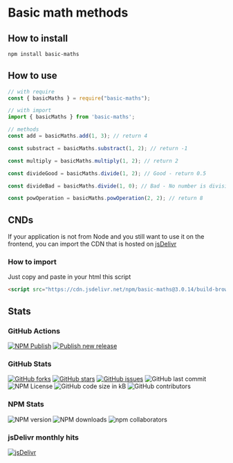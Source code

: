 # Basic math methods

## How to install

```bash
npm install basic-maths
```

## How to use

```js
// with require
const { basicMaths } = require("basic-maths");

// with import
import { basicMaths } from 'basic-maths';
```

```js
// methods
const add = basicMaths.add(1, 3); // return 4

const substract = basicMaths.substract(1, 2); // return -1

const multiply = basicMaths.multiply(1, 2); // return 2

const divideGood = basicMaths.divide(1, 2); // Good - return 0.5

const divideBad = basicMaths.divide(1, 0); // Bad - No number is divisible by zero

const powOperation = basicMaths.powOperation(2, 2); // return 8
```

## CNDs

If your application is not from Node and you still want to use it on the frontend, you can import the CDN that is hosted on [jsDelivr](https://www.jsdelivr.com/package/npm/basic-maths)

### How to import

Just copy and paste in your html this script

```html
<script src="https://cdn.jsdelivr.net/npm/basic-maths@3.0.14/build-browser/index.min.js"></script>
```

## Stats

### GitHub Actions

[![NPM Publish](https://github.com/rr69sport/basic_maths/actions/workflows/publish-package.yml/badge.svg)](https://github.com/rr69sport/basic_maths/actions/workflows/publish-package.yml) [![Publish new release](https://github.com/rr69sport/basic_maths/actions/workflows/generate-release.yml/badge.svg)](https://github.com/rr69sport/basic_maths/actions/workflows/generate-release.yml)

### GitHub Stats

[![GitHub forks](https://img.shields.io/github/forks/rr69sport/basic_maths)](https://github.com/rr69sport/basic_maths/network) [![GitHub stars](https://img.shields.io/github/stars/rr69sport/basic_maths)](https://github.com/rr69sport/basic_maths/stargazers)
[![GitHub issues](https://img.shields.io/github/issues/rr69sport/basic_maths)](https://github.com/rr69sport/basic_maths/issues) ![GitHub last commit](https://img.shields.io/github/last-commit/rr69sport/basic_maths) ![NPM License](https://img.shields.io/npm/l/basic-maths) ![GitHub code size in kB](https://img.shields.io/github/languages/code-size/rr69sport/basic_maths) ![GitHub contributors](https://img.shields.io/github/contributors/rr69sport/basic_maths?color=success)

### NPM Stats

![NPM version](https://img.shields.io/npm/v/basic-maths) ![NPM downloads](https://img.shields.io/npm/dt/basic-maths) ![npm collaborators](https://img.shields.io/npm/collaborators/basic-maths?color=success)

### jsDelivr monthly hits

[![jsDelivr](https://data.jsdelivr.com/v1/package/npm/basic-maths/badge?style=rounded)](https://www.jsdelivr.com/package/npm/basic-maths)
